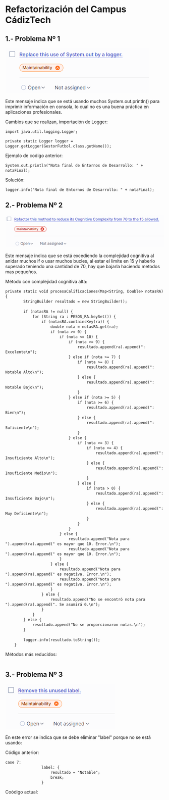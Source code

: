 # Refactorización del Campus CádizTech


## 1.- Problema Nº 1

![imagen](/fotos/Error%201%20-%20Logger.png)

Este mensaje indica que se está usando muchos System.out.println() para imprimir información en consola, lo cual no es una buena práctica en aplicaciones profesionales.

Cambios que se realizan, importación de Logger:

~~~
import java.util.logging.Logger;
~~~
~~~
private static Logger logger = Logger.getLogger(GestorFutbol.class.getName());
~~~

Ejemplo de codigo anterior:
~~~
System.out.println("Nota final de Entornos de Desarrollo: " + notaFinal);
~~~

Solución:
~~~
logger.info("Nota final de Entornos de Desarrollo: " + notaFinal);
~~~

## 2.- Problema Nº 2

![imagen](/fotos/Error%202%20-%20Complejidad%20Cognitiva.png)

Este mensaje indica que se está excediendo la complejidad cognitiva al anidar muchos if o usar muchos bucles, al estar el limite en 15 y haberlo superado teniendo una cantidad de 70, hay que bajarla haciendo metodos mas pequeños.

Método con complejidad cognitiva alta:
~~~
private static void procesaCalificaciones(Map<String, Double> notasRA) {
        StringBuilder resultado = new StringBuilder();

        if (notasRA != null) {
            for (String ra : PESOS_RA.keySet()) {
                if (notasRA.containsKey(ra)) {
                    double nota = notasRA.get(ra);
                    if (nota >= 0) {
                        if (nota <= 10) {
                            if (nota >= 9) {
                                resultado.append(ra).append(": Excelente\n");
                            } else if (nota >= 7) {
                                if (nota >= 8) {
                                    resultado.append(ra).append(": Notable Alto\n");
                                } else {
                                    resultado.append(ra).append(": Notable Bajo\n");
                                }
                            } else if (nota >= 5) {
                                if (nota >= 6) {
                                    resultado.append(ra).append(": Bien\n");
                                } else {
                                    resultado.append(ra).append(": Suficiente\n");
                                }
                            } else {
                                if (nota >= 3) {
                                    if (nota >= 4) {
                                        resultado.append(ra).append(": Insuficiente Alto\n");
                                    } else {
                                        resultado.append(ra).append(": Insuficiente Medio\n");
                                    }
                                } else {
                                    if (nota > 0) {
                                        resultado.append(ra).append(": Insuficiente Bajo\n");
                                    } else {
                                        resultado.append(ra).append(": Muy Deficiente\n");
                                    }
                                }
                            }
                        } else {
                            resultado.append("Nota para ").append(ra).append(" es mayor que 10. Error.\n");
                            resultado.append("Nota para ").append(ra).append(" es mayor que 10. Error.\n");
                        }
                    } else {
                        resultado.append("Nota para ").append(ra).append(" es negativa. Error.\n");
                        resultado.append("Nota para ").append(ra).append(" es negativa. Error.\n");
                    }
                } else {
                    resultado.append("No se encontró nota para ").append(ra).append(". Se asumirá 0.\n");
                }
            }
        } else {
            resultado.append("No se proporcionaron notas.\n");
        }

        logger.info(resultado.toString());
    }
~~~

Métodos más reducidos:
~~~

~~~

## 3.- Problema Nº 3

![imagen](/fotos/Error%203%20-%20Eliminar%20label.png)

En este error se indica que se debe eliminar "label" porque no se está usando:

Código anterior:
~~~
case 7:
                label: {
                    resultado = "Notable";
                    break;
                }
~~~
Coódigo actual:
~~~

~~~
